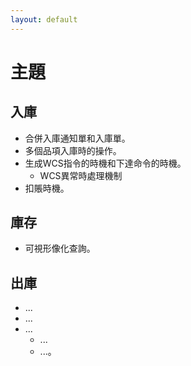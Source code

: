 ```yaml
---
layout: default
---
```

# 主題

## 入庫
- 合併入庫通知單和入庫單。
- 多個品項入庫時的操作。
- 生成WCS指令的時機和下達命令的時機。
  - WCS異常時處理機制
- 扣賬時機。


## 庫存
- 可視形像化查詢。



## 出庫
- ...
- ...
- ...
  - ...
  - ...。
